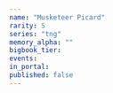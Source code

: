 ```yaml
---
name: "Musketeer Picard"
rarity: 5
series: "tng"
memory_alpha: ""
bigbook_tier:
events:
in_portal:
published: false
---
```

